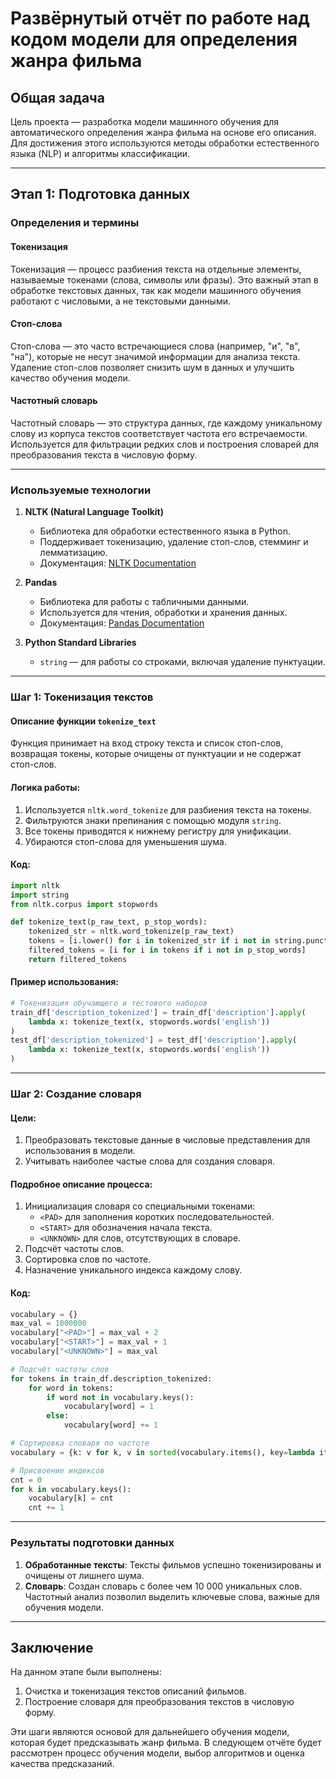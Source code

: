 # Развёрнутый отчёт по работе над кодом модели для определения жанра фильма

## Общая задача
Цель проекта — разработка модели машинного обучения для автоматического определения жанра фильма на основе его описания. Для достижения этого используются методы обработки естественного языка (NLP) и алгоритмы классификации.

---

## Этап 1: Подготовка данных

### Определения и термины

#### Токенизация
Токенизация — процесс разбиения текста на отдельные элементы, называемые токенами (слова, символы или фразы). Это важный этап в обработке текстовых данных, так как модели машинного обучения работают с числовыми, а не текстовыми данными.

#### Стоп-слова
Стоп-слова — это часто встречающиеся слова (например, "и", "в", "на"), которые не несут значимой информации для анализа текста. Удаление стоп-слов позволяет снизить шум в данных и улучшить качество обучения модели.

#### Частотный словарь
Частотный словарь — это структура данных, где каждому уникальному слову из корпуса текстов соответствует частота его встречаемости. Используется для фильтрации редких слов и построения словарей для преобразования текста в числовую форму.

---

### Используемые технологии

1. **NLTK (Natural Language Toolkit)**  
   - Библиотека для обработки естественного языка в Python.  
   - Поддерживает токенизацию, удаление стоп-слов, стемминг и лемматизацию.  
   - Документация: [NLTK Documentation](https://www.nltk.org/)

2. **Pandas**  
   - Библиотека для работы с табличными данными.  
   - Используется для чтения, обработки и хранения данных.  
   - Документация: [Pandas Documentation](https://pandas.pydata.org/)

3. **Python Standard Libraries**  
   - `string` — для работы со строками, включая удаление пунктуации.

---

### Шаг 1: Токенизация текстов

#### Описание функции `tokenize_text`
Функция принимает на вход строку текста и список стоп-слов, возвращая токены, которые очищены от пунктуации и не содержат стоп-слов.

#### Логика работы:
1. Используется `nltk.word_tokenize` для разбиения текста на токены.
2. Фильтруются знаки препинания с помощью модуля `string`.
3. Все токены приводятся к нижнему регистру для унификации.
4. Убираются стоп-слова для уменьшения шума.

#### Код:
```python
import nltk
import string
from nltk.corpus import stopwords

def tokenize_text(p_raw_text, p_stop_words):
    tokenized_str = nltk.word_tokenize(p_raw_text)
    tokens = [i.lower() for i in tokenized_str if i not in string.punctuation]
    filtered_tokens = [i for i in tokens if i not in p_stop_words]
    return filtered_tokens
```

#### Пример использования:
```python
# Токенизация обучающего и тестового наборов
train_df['description_tokenized'] = train_df['description'].apply(
    lambda x: tokenize_text(x, stopwords.words('english'))
)
test_df['description_tokenized'] = test_df['description'].apply(
    lambda x: tokenize_text(x, stopwords.words('english'))
)
```

---

### Шаг 2: Создание словаря

#### Цели:
1. Преобразовать текстовые данные в числовые представления для использования в модели.
2. Учитывать наиболее частые слова для создания словаря.

#### Подробное описание процесса:
1. Инициализация словаря со специальными токенами:
   - `<PAD>` для заполнения коротких последовательностей.
   - `<START>` для обозначения начала текста.
   - `<UNKNOWN>` для слов, отсутствующих в словаре.
2. Подсчёт частоты слов.
3. Сортировка слов по частоте.
4. Назначение уникального индекса каждому слову.

#### Код:
```python
vocabulary = {}
max_val = 1000000
vocabulary["<PAD>"] = max_val + 2
vocabulary["<START>"] = max_val + 1
vocabulary["<UNKNOWN>"] = max_val

# Подсчёт частоты слов
for tokens in train_df.description_tokenized:
    for word in tokens:
        if word not in vocabulary.keys():
            vocabulary[word] = 1
        else:
            vocabulary[word] += 1

# Сортировка словаря по частоте
vocabulary = {k: v for k, v in sorted(vocabulary.items(), key=lambda item: item[1], reverse=True)}

# Присвоение индексов
cnt = 0
for k in vocabulary.keys():
    vocabulary[k] = cnt
    cnt += 1
```

---

### Результаты подготовки данных

1. **Обработанные тексты**: Тексты фильмов успешно токенизированы и очищены от лишнего шума.
2. **Словарь**: Создан словарь с более чем 10 000 уникальных слов. Частотный анализ позволил выделить ключевые слова, важные для обучения модели.

---

## Заключение

На данном этапе были выполнены:
1. Очистка и токенизация текстов описаний фильмов.
2. Построение словаря для преобразования текстов в числовую форму.

Эти шаги являются основой для дальнейшего обучения модели, которая будет предсказывать жанр фильма. В следующем отчёте будет рассмотрен процесс обучения модели, выбор алгоритмов и оценка качества предсказаний.
